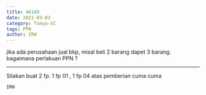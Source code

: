 ```yaml
---
title: 46149
date: 2021-03-03
category: Tanya-SC
tags: PPN
author: IRH
---
```


jika ada perusahaan jual bkp, misal beli 2 barang dapet 3 barang. bagaimana perlakuan PPN ?

---

Silakan buat 2 fp. 1 fp 01 , 1 fp 04 atas pemberian cuma cuma

`IRH`
